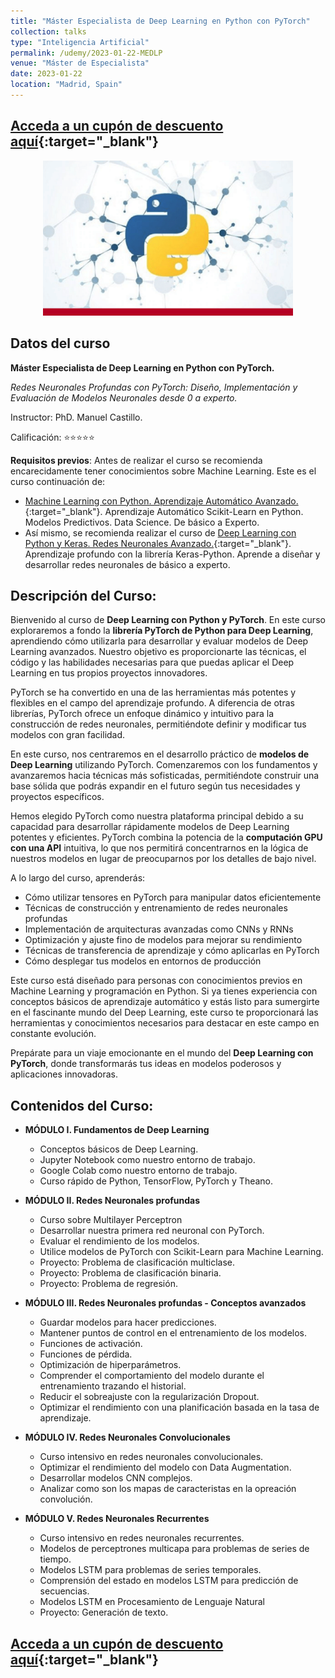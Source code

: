 ```yaml
---
title: "Máster Especialista de Deep Learning en Python con PyTorch"
collection: talks
type: "Inteligencia Artificial"
permalink: /udemy/2023-01-22-MEDLP
venue: "Máster de Especialista"
date: 2023-01-22
location: "Madrid, Spain"
---
```


## [Acceda a un cupón de descuento aquí](https://www.udemy.com/course/master-especialista-deep-learning-python-pytorch/?couponCode=MAR_2025){:target="_blank"}

<div>
<p align = "center">
<img src="/images/courses/MEMLEP.png" alt="Master en Pytorch" width="400">
</p>
</div>


## Datos del curso

__Máster Especialista de Deep Learning en Python con PyTorch.__

_Redes Neuronales Profundas con PyTorch: Diseño, Implementación y Evaluación de Modelos Neuronales desde 0 a experto._

Instructor: PhD. Manuel Castillo. 

Calificación: ⭐⭐⭐⭐⭐

__Requisitos previos__: Antes de realizar el curso se recomienda encarecidamente tener conocimientos sobre Machine Learning. Este es el curso continuación de:
- [Machine Learning con Python. Aprendizaje Automático Avanzado.](https://www.udemy.com/course/machine-learning-con-python-aprendizaje-automatico-avanzado/?couponCode=MAR_2025){:target="_blank"}. Aprendizaje Automático Scikit-Learn en Python. Modelos Predictivos. Data Science. De básico a Experto.
- Así mismo, se recomienda realizar el curso de [Deep Learning con Python y Keras. Redes Neuronales Avanzado.](https://www.udemy.com/course/deep-learning-con-keras/?couponCode=MAR_2025){:target="_blank"}. Aprendizaje profundo con la librería Keras-Python. Aprende a diseñar y desarrollar redes neuronales de básico a experto.

## Descripción del Curso:

Bienvenido al curso de **Deep Learning con Python y PyTorch**. En este curso exploraremos a fondo la **librería PyTorch de Python para Deep Learning**, aprendiendo cómo utilizarla para desarrollar y evaluar modelos de Deep Learning avanzados. Nuestro objetivo es proporcionarte las técnicas, el código y las habilidades necesarias para que puedas aplicar el Deep Learning en tus propios proyectos innovadores.

PyTorch se ha convertido en una de las herramientas más potentes y flexibles en el campo del aprendizaje profundo. A diferencia de otras librerías, PyTorch ofrece un enfoque dinámico y intuitivo para la construcción de redes neuronales, permitiéndote definir y modificar tus modelos con gran facilidad.

En este curso, nos centraremos en el desarrollo práctico de **modelos de Deep Learning** utilizando PyTorch. Comenzaremos con los fundamentos y avanzaremos hacia técnicas más sofisticadas, permitiéndote construir una base sólida que podrás expandir en el futuro según tus necesidades y proyectos específicos.

Hemos elegido PyTorch como nuestra plataforma principal debido a su capacidad para desarrollar rápidamente modelos de Deep Learning potentes y eficientes. PyTorch combina la potencia de la **computación GPU con una API** intuitiva, lo que nos permitirá concentrarnos en la lógica de nuestros modelos en lugar de preocuparnos por los detalles de bajo nivel.

A lo largo del curso, aprenderás:

- Cómo utilizar tensores en PyTorch para manipular datos eficientemente
- Técnicas de construcción y entrenamiento de redes neuronales profundas
- Implementación de arquitecturas avanzadas como CNNs y RNNs
- Optimización y ajuste fino de modelos para mejorar su rendimiento
- Técnicas de transferencia de aprendizaje y cómo aplicarlas en PyTorch
- Cómo desplegar tus modelos en entornos de producción

Este curso está diseñado para personas con conocimientos previos en Machine Learning y programación en Python. Si ya tienes experiencia con conceptos básicos de aprendizaje automático y estás listo para sumergirte en el fascinante mundo del Deep Learning, este curso te proporcionará las herramientas y conocimientos necesarios para destacar en este campo en constante evolución.

Prepárate para un viaje emocionante en el mundo del **Deep Learning con PyTorch**, donde transformarás tus ideas en modelos poderosos y aplicaciones innovadoras.



## Contenidos del Curso:

- __MÓDULO I. Fundamentos de Deep Learning__
    - Conceptos básicos de Deep Learning.
    - Jupyter Notebook como nuestro entorno de trabajo.
    - Google Colab como nuestro entorno de trabajo.
    - Curso rápido de Python, TensorFlow, PyTorch y Theano.

- __MÓDULO II. Redes Neuronales profundas__
    - Curso sobre Multilayer Perceptron
    - Desarrollar nuestra primera red neuronal con PyTorch.
    - Evaluar el rendimiento de los modelos.
    - Utilice modelos de PyTorch con Scikit-Learn para Machine Learning.
    - Proyecto: Problema de clasificación multiclase.
    - Proyecto: Problema de clasificación binaria.
    - Proyecto: Problema de regresión.

- __MÓDULO III. Redes Neuronales profundas - Conceptos avanzados__
    - Guardar modelos para hacer predicciones.
    - Mantener puntos de control en el entrenamiento de los modelos.
    - Funciones de activación.
    - Funciones de pérdida.
    - Optimización de hiperparámetros.
    - Comprender el comportamiento del modelo durante el entrenamiento trazando el historial.
    - Reducir el sobreajuste con la regularización Dropout.
    - Optimizar el rendimiento con una planificación basada en la tasa de aprendizaje.

- __MÓDULO IV. Redes Neuronales Convolucionales__
    - Curso intensivo en redes neuronales convolucionales.
    - Optimizar el rendimiento del modelo con Data Augmentation.
    - Desarrollar modelos CNN complejos.
    - Analizar como son los mapas de caracteristas en la opreación convolución.

- __MÓDULO V. Redes Neuronales Recurrentes__
    - Curso intensivo en redes neuronales recurrentes.
    - Modelos de perceptrones multicapa para problemas de series de tiempo.
    - Modelos LSTM para problemas de series temporales.
    - Comprensión del estado en modelos LSTM para predicción de secuencias.
    - Modelos LSTM en Procesamiento de Lenguaje Natural
    - Proyecto: Generación de texto.

## [Acceda a un cupón de descuento aquí](https://www.udemy.com/course/master-especialista-deep-learning-python-pytorch/?couponCode=MAR_2025){:target="_blank"}